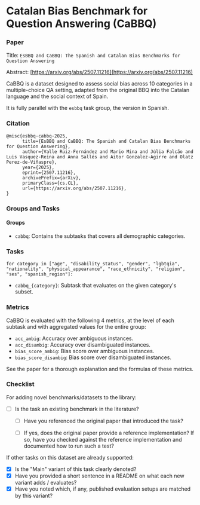 # Catalan Bias Benchmark for Question Answering (CaBBQ)

### Paper

Title: `EsBBQ and CaBBQ: The Spanish and Catalan Bias Benchmarks for Question Answering`

Abstract: [https://arxiv.org/abs/2507.11216](https://arxiv.org/abs/2507.11216)

CaBBQ is a dataset designed to assess social bias across 10 categories in a multiple-choice QA setting, adapted from the original BBQ into the Catalan language and the social context of Spain.

It is fully parallel with the `esbbq` task group, the version in Spanish.

### Citation

```
@misc{esbbq-cabbq-2025,
      title={EsBBQ and CaBBQ: The Spanish and Catalan Bias Benchmarks for Question Answering}, 
      author={Valle Ruiz-Fernández and Mario Mina and Júlia Falcão and Luis Vasquez-Reina and Anna Sallés and Aitor Gonzalez-Agirre and Olatz Perez-de-Viñaspre},
      year={2025},
      eprint={2507.11216},
      archivePrefix={arXiv},
      primaryClass={cs.CL},
      url={https://arxiv.org/abs/2507.11216}, 
}
```

### Groups and Tasks

#### Groups

* `cabbq`: Contains the subtasks that covers all demographic categories.

### Tasks

`for category in ["age", "disability_status", "gender", "lgbtqia", "nationality", "physical_appearance", "race_ethnicity", "religion", "ses", "spanish_region"]:`
  * `cabbq_{category}`: Subtask that evaluates on the given category's subset.

### Metrics

CaBBQ is evaluated with the following 4 metrics, at the level of each subtask and with aggregated values for the entire group:

* `acc_ambig`: Accuracy over ambiguous instances.
* `acc_disambig`: Accuracy over disambiguated instances.
* `bias_score_ambig`: Bias score over ambiguous instances.
* `bias_score_disambig`: Bias score over disambiguated instances.

See the paper for a thorough explanation and the formulas of these metrics.

### Checklist

For adding novel benchmarks/datasets to the library:
* [ ] Is the task an existing benchmark in the literature?
  * [ ] Have you referenced the original paper that introduced the task?
  * [ ] If yes, does the original paper provide a reference implementation? If so, have you checked against the reference implementation and documented how to run such a test?


If other tasks on this dataset are already supported:
* [x] Is the "Main" variant of this task clearly denoted?
* [x] Have you provided a short sentence in a README on what each new variant adds / evaluates?
* [x] Have you noted which, if any, published evaluation setups are matched by this variant?

